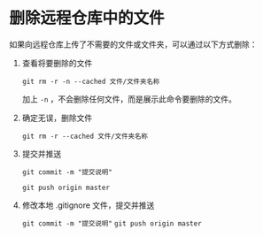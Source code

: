 # 删除远程仓库中的文件

如果向远程仓库上传了不需要的文件或文件夹，可以通过以下方式删除：

1. 查看将要删除的文件

   `git rm -r -n --cached 文件/文件夹名称 `
   
   加上 `-n` ，不会删除任何文件，而是展示此命令要删除的文件。

2. 确定无误，删除文件

   `git rm -r --cached 文件/文件夹名称`

3. 提交并推送

   `git commit -m "提交说明"`

   `git push origin master`

4. 修改本地 .gitignore 文件，提交并推送

   `git commit -m "提交说明"`
   `git push origin master`
